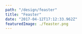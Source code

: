 ```yaml
---
path: "/design/feaster"
title: "Feaster"
date: "2017-04-12T17:12:33.962Z"
featuredImage: ./feaster.png
---
```

